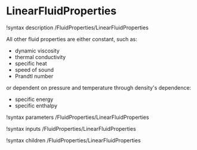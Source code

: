 # LinearFluidProperties

!syntax description /FluidProperties/LinearFluidProperties

All other fluid properties are either constant, such as:

- dynamic viscosity
- thermal conductivity
- specific heat
- speed of sound
- Prandtl number

or dependent on pressure and temperature through density's dependence:

- specific energy
- specific enthalpy

!syntax parameters /FluidProperties/LinearFluidProperties

!syntax inputs /FluidProperties/LinearFluidProperties

!syntax children /FluidProperties/LinearFluidProperties
